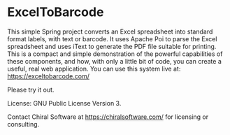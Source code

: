 # ExcelToBarcode
This simple Spring project converts an Excel spreadsheet into standard format labels, with text or barcode.
It uses Apache Poi to parse the Excel spreadsheet and uses iText to generate the PDF file suitable for
printing.  This is a compact and simple demonstration of the powerful capabilities
of these components, and how, with only a little bit of code, you can create a useful, real web application.
You can use this system live at:
https://exceltobarcode.com/

Please try it out.

License: GNU Public License Version 3.

Contact Chiral Software at https://chiralsoftware.com/ for licensing or consulting.
